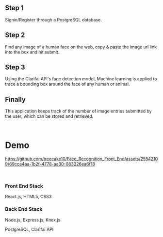 ## Step 1

Signin/Register through a PostgreSQL database.

## Step 2

Find any image of a human face on the web, copy & paste the image url link into the box and hit submit. 

## Step 3 

Using the Clarifai API's face detection model, Machine learning is applied to trace a bounding box around the face of any human or animal.

## Finally

This application keeps track of the number of image entries submitted by the user, which can be stored and retrieved. 

<br />

# Demo

https://github.com/treecake10/Face_Recognition_Front_End/assets/25542109/69cca4aa-1b2f-4778-aa30-083226ea6f18

<br />

### Front End Stack

React.js,
HTML5,
CSS3

### Back End Stack

Node.js,
Express.js,
Knex.js

PostgreSQL,
Clarifai API

